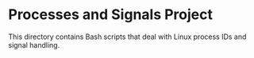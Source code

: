 # Processes and Signals Project

This directory contains Bash scripts that deal with Linux process IDs and signal handling.
